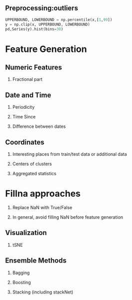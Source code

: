 ## Preprocessing:outliers

```python
UPPERBOUND, LOWERBOUND = np.percentile(x,[1,99])
y = np.clip(x, UPPERBOUND, LOWERBOUND)
pd,Series(y).hist(bins=30)
```

# Feature Generation

## Numeric Features

1. Fractional part

## Date and Time

1. Periodicity

2. Time Since

3. Difference between dates


## Coordinates

1. Interesting places from train/test data or additional data

2. Centers of clusters

3. Aggregated statistics

# Fillna approaches

1. Replace NaN with True/False

2. In general, avoid filling NaN before feature generation


## Visualization

1. tSNE


## Ensemble Methods

1. Bagging

2. Boosting

3. Stacking (including stackNet)
























